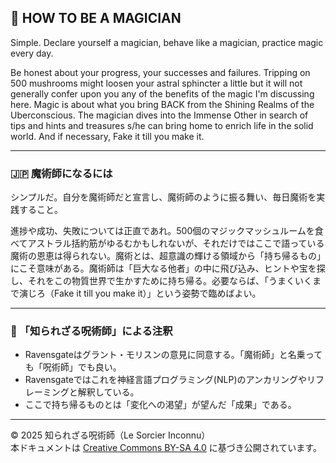 ## 🧛 HOW TO BE A MAGICIAN

Simple. Declare yourself a magician, behave like a magician, practice magic every day.  

Be honest about your progress, your successes and failures. Tripping on 500 mushrooms might loosen your astral sphincter a little but it will not generally confer upon you any of the benefits of the magic I'm discussing here. Magic is about what you bring BACK from the Shining Realms of the Uberconscious. The magician dives into the Immense Other in search of tips and hints and treasures s/he can bring home to enrich life in the solid world. And if necessary, Fake it till you make it.  

---

### 🇯🇵 魔術師になるには

シンプルだ。自分を魔術師だと宣言し、魔術師のように振る舞い、毎日魔術を実践すること。  

進捗や成功、失敗については正直であれ。500個のマジックマッシュルームを食べてアストラル括約筋がゆるむかもしれないが、それだけではここで語っている魔術の恩恵は得られない。魔術とは、超意識の輝ける領域から「持ち帰るもの」にこそ意味がある。魔術師は「巨大なる他者」の中に飛び込み、ヒントや宝を探し、それをこの物質世界で生かすために持ち帰る。必要ならば、「うまくいくまで演じろ（Fake it till you make it）」という姿勢で臨めばよい。  

---

### 🐌 「知られざる呪術師」による注釈

- Ravensgateはグラント・モリスンの意見に同意する。「魔術師」と名乗っても「呪術師」でも良い。
- Ravensgateではこれを神経言語プログラミング(NLP)のアンカリングやリフレーミングと解釈している。
- ここで持ち帰るものとは「変化への渇望」が望んだ「成果」である。

---

© 2025 知られざる呪術師（Le Sorcier Inconnu）  
本ドキュメントは [Creative Commons BY-SA 4.0](https://creativecommons.org/licenses/by-sa/4.0/deed.ja) に基づき公開されています。
